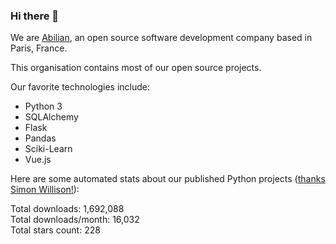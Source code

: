 ### Hi there 👋

We are [Abilian](https://abilian.com/), an open source software development company based in Paris, France.

This organisation contains most of our open source projects.

Our favorite technologies include:

- Python 3
- SQLAlchemy
- Flask
- Pandas
- Sciki-Learn
- Vue.js

Here are some automated stats about our published Python projects
([thanks Simon Willison!][sw-post]):

<!--marker-->
Total downloads: 1,692,088<br>
Total downloads/month: 16,032<br>
Total stars count: 228
<!--end-->

[sw-post]: https://simonwillison.net/2020/Jul/10/self-updating-profile-readme/